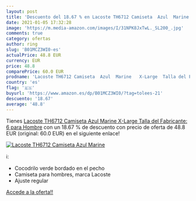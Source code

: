 ```yaml
---
layout: post
title: 'Descuento del 18.67 % en Lacoste TH6712 Camiseta  Azul  Marine   '
date: 2021-01-05 17:32:28
image: 'https://m.media-amazon.com/images/I/31NPK8JxTwL._SL200_.jpg'
comments: true
category: ofertas
author: ring
slug: 'B01MCZ3WI0-es'
actualPrice: 48.8 EUR
currency: EUR
price: 48.8
comparePrice: 60.0 EUR
prodname: 'Lacoste TH6712 Camiseta  Azul  Marine   X-Large  Talla del Fabricante: 6  para Hombre'
country: 'es'
flag: '🇪🇸'
buyurl: 'https://www.amazon.es/dp/B01MCZ3WI0/?tag=tolees-21'
descuento: '18.67'
average: '48.8'
---
```


Tienes [Lacoste TH6712 Camiseta  Azul  Marine   X-Large  Talla del Fabricante: 6  para Hombre](https://www.amazon.es/dp/B01MCZ3WI0/?tag=tolees-21) con un 18.67 % de descuento con precio de oferta de 48.8 EUR (original: 60.0 EUR) en el siguiente enlace!

[![Lacoste TH6712 Camiseta  Azul  Marine   ](https://m.media-amazon.com/images/I/31NPK8JxTwL._SL200_.jpg)](https://www.amazon.es/dp/B01MCZ3WI0/?tag=tolees-21)

ℹ️:

- Cocodrilo verde bordado en el pecho
- Camiseta para hombres, marca Lacoste
- Ajuste regular

[Accede a la oferta!!](https://www.amazon.es/dp/B01MCZ3WI0/?tag=tolees-21)
